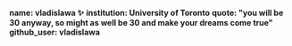 
**name: vladislawa ✨** 
**institution: University of Toronto**
**quote: "you will be 30 anyway, so might as well be 30 and make your dreams come true"**
**github_user: vladislawa**



